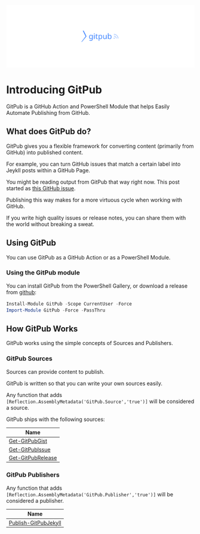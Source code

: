 <div align='center'>
<img src='assets/GitPub.svg' />
</div>

# Introducing GitPub

GitPub is a GitHub Action and PowerShell Module that helps Easily Automate Publishing from GitHub.

## What does GitPub do?

GitPub gives you a flexible framework for converting content (primarily from GitHub) into published content.

For example, you can turn GitHub issues that match a certain label into Jeykll posts within a GitHub Page.

You might be reading output from GitPub that way right now.  This post started as [this GitHub issue](https://github.com/StartAutomating/GitPub/issues/1).

Publishing this way makes for a more virtuous cycle when working with GitHub.

If you write high quality issues or release notes, you can share them with the world without breaking a sweat.

## Using GitPub

You can use GitPub as a GitHub Action or as a PowerShell Module.

### Using the GitPub module

You can install GitPub from the PowerShell Gallery, or download a release from [github](https://github.com/StartAutomating/GitPub):

~~~PowerShell
Install-Module GitPub -Scope CurrentUser -Force
Import-Module GitPub -Force -PassThru
~~~

## How GitPub Works

GitPub works using the simple concepts of Sources and Publishers.


### GitPub Sources

Sources can provide content to publish.

GitPub is written so that you can write your own sources easily.

Any function that adds `[Reflection.AssemblyMetadata('GitPub.Source','true')]` will be considered a source.

GitPub ships with the following sources:


|Name                                      |
|------------------------------------------|
|[Get-GitPubGist](Get-GitPubGist.ps1)      |
|[Get-GitPubIssue](Get-GitPubIssue.ps1)    |
|[Get-GitPubRelease](Get-GitPubRelease.ps1)|




### GitPub Publishers

Any function that adds `[Reflection.AssemblyMetadata('GitPub.Publisher','true')]` will be considered a publisher.


|Name                                            |
|------------------------------------------------|
|[Publish-GitPubJekyll](Publish-GitPubJekyll.ps1)|



